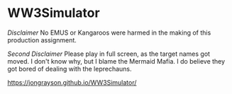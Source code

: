 # WW3Simulator

*Disclaimer*
No EMUS or Kangaroos were harmed in the making of this production assignment.

*Second Disclaimer*
Please play in full screen, as the target names got moved. I don't know why, but I blame the Mermaid Mafia. I do believe they got bored of dealing with the leprechauns.

https://jongrayson.github.io/WW3Simulator/
